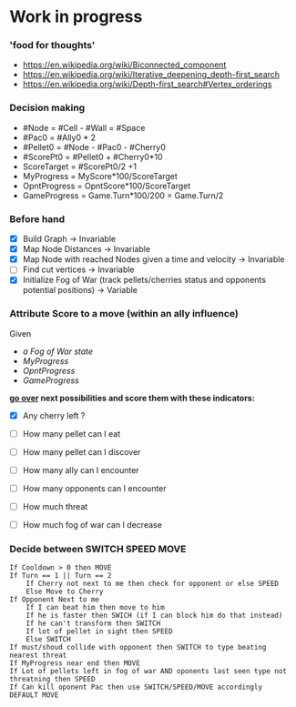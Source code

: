 # Work in progress

### 'food for thoughts'
* https://en.wikipedia.org/wiki/Biconnected_component
* https://en.wikipedia.org/wiki/Iterative_deepening_depth-first_search
* https://en.wikipedia.org/wiki/Depth-first_search#Vertex_orderings

### Decision making

- #Node = #Cell - #Wall = #Space
- #Pac0 = #Ally0 * 2
- #Pellet0 = #Node - #Pac0 - #Cherry0
- #ScorePt0 = #Pellet0 + #Cherry0*10
- ScoreTarget = #ScorePt0/2 +1
- MyProgress = MyScore*100/ScoreTarget
- OpntProgress = OpntScore*100/ScoreTarget
- GameProgress = Game.Turn*100/200 = Game.Turn/2

### Before hand

- [x] Build Graph -> Invariable  
- [x] Map Node Distances -> Invariable  
- [x] Map Node with reached Nodes given a time and velocity -> Invariable  
- [ ] Find cut vertices -> Invariable  
- [x] Initialize Fog of War (track pellets/cherries status and opponents potential positions) -> Variable  

### Attribute Score to a move (within an ally influence)
Given  
- _a Fog of War state_
- _MyProgress_
- _OpntProgress_
- _GameProgress_

**[go over](https://en.wikipedia.org/wiki/Iterative_deepening_depth-first_search) next possibilities and score them with these indicators:**
- [x] Any cherry left ?  
- [ ] How many pellet can I eat  
- [ ] How many pellet can I discover  
- [ ] How many ally can I encounter  
- [ ] How many opponents can I encounter
- [ ] How much threat 
- [ ] How much fog of war can I decrease  


### Decide between SWITCH SPEED MOVE
```
If Cooldown > 0 then MOVE
If Turn == 1 || Turn == 2
    If Cherry not next to me then check for opponent or else SPEED
    Else Move to Cherry
If Opponent Next to me
    If I can beat him then move to him
    If he is faster then SWICH (if I can block him do that instead)
    If he can't transform then SWITCH
    If lot of pellet in sight then SPEED
    Else SWITCH
If must/shoud collide with opponent then SWITCH to type beating nearest threat
If MyProgress near end then MOVE
If Lot of pellets left in fog of war AND oponents last seen type not threatning then SPEED
If Can kill oponent Pac then use SWITCH/SPEED/MOVE accordingly
DEFAULT MOVE
```
